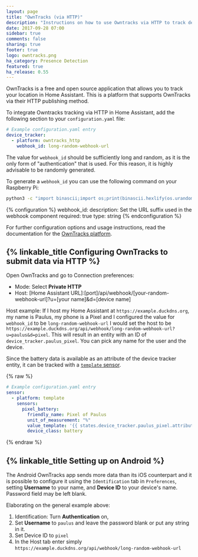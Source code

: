 ```yaml
---
layout: page
title: "OwnTracks (via HTTP)"
description: "Instructions on how to use Owntracks via HTTP to track devices in Home Assistant."
date: 2017-09-28 07:00
sidebar: true
comments: false
sharing: true
footer: true
logo: owntracks.png
ha_category: Presence Detection
featured: true
ha_release: 0.55
---
```


OwnTracks is a free and open source application that allows you to track your location in Home Assistant. This is a platform that supports OwnTracks via their HTTP publishing method.

To integrate Owntracks tracking via HTTP in Home Assistant, add the following section to your `configuration.yaml` file:

```yaml
# Example configuration.yaml entry
device_tracker:
  - platform: owntracks_http
    webhook_id: long-random-webhook-url
```

The value for `webhook_id` should be sufficiently long and random, as it is the only form of "authentication" that is used. For this reason, it is highly advisable to be randomly generated.

To generate a `webhook_id` you can use the following command on your Raspberry Pi:

```bash
python3 -c "import binascii;import os;print(binascii.hexlify(os.urandom(32)).decode('ascii'))"
```

{% configuration %}
webhook_id:
  description: Set the URL suffix used in the webhook component
  required: true
  type: string
{% endconfiguration %}

For further configuration options and usage instructions, read the documentation for the [OwnTracks platform](/components/device_tracker.owntracks/).

## {% linkable_title Configuring OwnTracks to submit data via HTTP %}

Open OwnTracks and go to Connection preferences:

 - Mode: Select **Private HTTP**
 - Host: [Home Assistant URL]:[port]/api/webhook/[your-random-webhook-url]?u=[your name]&d=[device name]

Host example: If I host my Home Assistant at `https://example.duckdns.org`, my name is Paulus, my phone is a Pixel and I configured the value for `webhook_id` to be `long-random-webhook-url` I would set the host to be `https://example.duckdns.org/api/webhook/long-random-webhook-url?u=paulus&d=pixel`. This will result in an entity with an ID of `device_tracker.paulus_pixel`. You can pick any name for the user and the device.

Since the battery data is available as an attribute of the device tracker entity, it can be tracked with a [`template` sensor](/components/sensor.template/).


{% raw %}
```yaml
# Example configuration.yaml entry
sensor:
  - platform: template
    sensors:
      pixel_battery:
        friendly_name: Pixel of Paulus
        unit_of_measurement: "%"
        value_template: '{{ states.device_tracker.paulus_pixel.attributes.battery|int }}'
        device_class: battery
```
{% endraw %}


## {% linkable_title Setting up on Android %}

The Android OwnTracks app sends more data than its iOS counterpart and it is possible to configure it using the `Identification` tab in `Preferences`, setting **Username** to your name, and **Device ID** to your device's name. Password field may be left blank.

Elaborating on the general example above:

 1. Identification: Turn **Authentication** on, 
 2. Set **Username** to `paulus` and leave the password blank or put any string in it.
 3. Set Device ID to `pixel`
 4. In the Host tab enter simply `https://example.duckdns.org/api/webhook/long-random-webhook-url`


